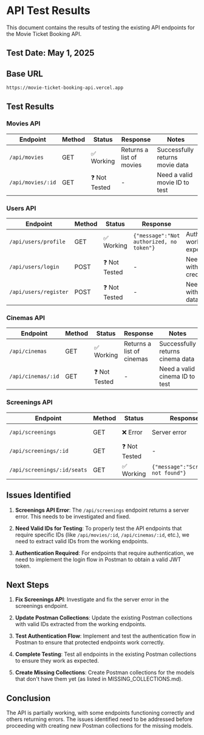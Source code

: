 # API Test Results

This document contains the results of testing the existing API endpoints for the Movie Ticket Booking API.

## Test Date: May 1, 2025

## Base URL
```
https://movie-ticket-booking-api.vercel.app
```

## Test Results

### Movies API

| Endpoint | Method | Status | Response | Notes |
|----------|--------|--------|----------|-------|
| `/api/movies` | GET | ✅ Working | Returns a list of movies | Successfully returns movie data |
| `/api/movies/:id` | GET | ❓ Not Tested | - | Need a valid movie ID to test |

### Users API

| Endpoint | Method | Status | Response | Notes |
|----------|--------|--------|----------|-------|
| `/api/users/profile` | GET | ✅ Working | `{"message":"Not authorized, no token"}` | Authentication working as expected |
| `/api/users/login` | POST | ❓ Not Tested | - | Need to test with valid credentials |
| `/api/users/register` | POST | ❓ Not Tested | - | Need to test with valid user data |

### Cinemas API

| Endpoint | Method | Status | Response | Notes |
|----------|--------|--------|----------|-------|
| `/api/cinemas` | GET | ✅ Working | Returns a list of cinemas | Successfully returns cinema data |
| `/api/cinemas/:id` | GET | ❓ Not Tested | - | Need a valid cinema ID to test |

### Screenings API

| Endpoint | Method | Status | Response | Notes |
|----------|--------|--------|----------|-------|
| `/api/screenings` | GET | ❌ Error | Server error | Returns "FUNCTION_INVOCATION_FAILED" |
| `/api/screenings/:id` | GET | ❓ Not Tested | - | Need a valid screening ID to test |
| `/api/screenings/:id/seats` | GET | ✅ Working | `{"message":"Screening not found"}` | Correctly handles invalid screening ID |

## Issues Identified

1. **Screenings API Error**: The `/api/screenings` endpoint returns a server error. This needs to be investigated and fixed.

2. **Need Valid IDs for Testing**: To properly test the API endpoints that require specific IDs (like `/api/movies/:id`, `/api/cinemas/:id`, etc.), we need to extract valid IDs from the working endpoints.

3. **Authentication Required**: For endpoints that require authentication, we need to implement the login flow in Postman to obtain a valid JWT token.

## Next Steps

1. **Fix Screenings API**: Investigate and fix the server error in the screenings endpoint.

2. **Update Postman Collections**: Update the existing Postman collections with valid IDs extracted from the working endpoints.

3. **Test Authentication Flow**: Implement and test the authentication flow in Postman to ensure that protected endpoints work correctly.

4. **Complete Testing**: Test all endpoints in the existing Postman collections to ensure they work as expected.

5. **Create Missing Collections**: Create Postman collections for the models that don't have them yet (as listed in MISSING_COLLECTIONS.md).

## Conclusion

The API is partially working, with some endpoints functioning correctly and others returning errors. The issues identified need to be addressed before proceeding with creating new Postman collections for the missing models.
